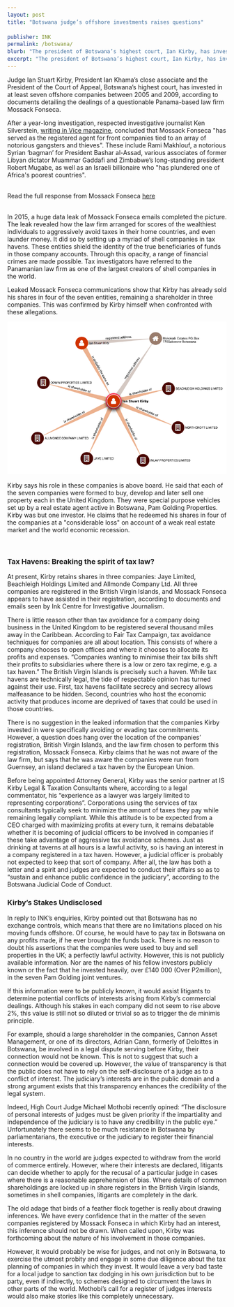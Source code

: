 ```yaml
---
layout: post
title: "Botswana judge’s offshore investments raises questions"

publisher: INK
permalink: /botswana/
blurb: "The president of Botswana’s highest court, Ian Kirby, has invested in seven offshore companies domiciled and registered in a tax haven of the British Virgin Islands, writes NTIBINYANE NTIBINYANE."
excerpt: "The president of Botswana’s highest court, Ian Kirby, has invested in seven offshore companies domiciled and registered in a tax haven of the British Virgin Islands, writes NTIBINYANE NTIBINYANE."
---
```


Judge Ian Stuart Kirby, President Ian Khama’s close associate and the President of the Court of Appeal, Botswana’s highest court, has invested in at least seven offshore companies between 2005 and 2009, according to documents detailing the dealings of a questionable Panama-based law firm Mossack Fonseca.
 
After a year-long investigation, respected investigative journalist Ken Silverstein, [writing in Vice magazine](http://www.vice.com/read/evil-llc-0000524-v21n12), concluded that Mossack Fonseca "has served as the registered agent for front companies tied to an array of notorious gangsters and thieves".  These include Rami Makhlouf, a notorious Syrian ‘bagman’ for President Bashar al-Assad, various associates of former Libyan dictator Muammar Gaddafi and Zimbabwe’s long-standing president Robert Mugabe, as well as an Israeli billionaire who "has plundered one of Africa's poorest countries".

<br/>
<div class="panel panel-default">
  <div class="panel-heading">
  Read the full response from Mossack Fonseca <a href="https://sourceafrica.net/documents/24692-ANCIR-L-PanamaPapers-L-Mossack-Fonseca-Responds.html" target="_blank">here</a>
  </div>
</div>
<br/>

In 2015, a huge data leak of Mossack Fonseca emails completed the picture. The leak revealed how the law firm arranged for scores of the wealthiest individuals to aggressively avoid taxes in their home countries, and even launder money.  It did so by setting up a myriad of shell companies in tax havens.  These entities shield the identity of the true beneficiaries of funds in those company accounts. Through this opacity, a range of financial crimes are made possible. Tax investigators have referred to the Panamanian law firm as one of the largest creators of shell companies in the world.
 
Leaked Mossack Fonseca communications show that Kirby has already sold his shares in four of the seven entities, remaining a shareholder in three companies. This was confirmed by Kirby himself when confronted with these allegations.

![](/img/botswana.png)

Kirby says his role in these companies is above board. He said that each of the seven companies were formed to buy, develop and later sell one property each in the United Kingdom. They were special purpose vehicles set up by a real estate agent active in Botswana, Pam Golding Properties. Kirby was but one investor. He claims that he redeemed his shares in four of the companies at a "considerable loss" on account of a weak real estate market and the world economic recession.

<br/>

### Tax Havens: Breaking the spirit of tax law?

At present, Kirby retains shares in three companies: Jaye Limited, Beachleigh Holdings Limited and Allmonde Company Ltd. All three companies are registered in the British Virgin Islands, and Mossack Fonseca appears to have assisted in their registration, according to documents and emails seen by Ink Centre for Investigative Journalism.
 
There is little reason other than tax avoidance for a company doing business in the United Kingdom to be registered several thousand miles away in the Caribbean.  According to Fair Tax Campaign, tax avoidance techniques for companies are all about location. This consists of where a company chooses to open offices and where it chooses to allocate its profits and expenses. “Companies wanting to minimise their tax bills shift their profits to subsidiaries where there is a low or zero tax regime, e.g. a tax haven.” The British Virgin Islands is precisely such a haven. While tax havens are technically legal, the tide of respectable opinion has turned against their use. First, tax havens facilitate secrecy and secrecy allows malfeasance to be hidden. Second, countries who host the economic activity that produces income are deprived of taxes that could be used in those countries.


There is no suggestion in the leaked information that the companies Kirby invested in were specifically avoiding or evading tax commitments. However, a question does hang over the location of the companies’ registration, British Virgin Islands, and the law firm chosen to perform this registration, Mossack Fonseca. Kirby claims that he was not aware of the law firm, but says that he was aware the companies were run from Guernsey, an island declared a tax haven by the European Union.  
 
Before being appointed Attorney General, Kirby was the senior partner at IS Kirby Legal & Taxation Consultants where, according to a legal commentator, his “experience as a lawyer was largely limited to representing corporations”. Corporations using the services of tax consultants typically seek to minimize the amount of taxes they pay while remaining legally compliant. While this attitude is to be expected from a CEO charged with maximizing profits at every turn, it remains debatable whether it is becoming of judicial officers to be involved in companies if these take advantage of aggressive tax avoidance schemes. Just as drinking at taverns at all hours is a lawful activity, so is having an interest in a company registered in a tax haven. However, a judicial officer is probably not expected to keep that sort of company. After all, the law has both a letter and a spirit and judges are expected to conduct their affairs so as to “sustain and enhance public confidence in the judiciary”, according to the Botswana Judicial Code of Conduct.
<br/>

### Kirby’s Stakes Undisclosed

In reply to INK’s enquiries, Kirby pointed out that Botswana has no exchange controls, which means that there are no limitations placed on his moving funds offshore. Of course, he would have to pay tax in Botswana on any profits made, if he ever brought the funds back. There is no reason to doubt his assertions that the companies were used to buy and sell properties in the UK; a perfectly lawful activity. 
However, this is not publicly available information. Nor are the names of his fellow investors publicly known or the fact that he invested heavily, over £140 000 (Over P2million), in the seven Pam Golding joint ventures.
 
If this information were to be publicly known, it would assist litigants to determine potential conflicts of interests arising from Kirby’s commercial dealings.  Although his stakes in each company did not seem to rise above 2%, this value is still not so diluted or trivial so as to trigger the de minimis principle.

For example, should a large shareholder in the companies, Cannon Asset Management, or one of its directors, Adrian Cann, formerly of Deloittes in Botswana, be involved in a legal dispute serving before Kirby, their connection would not be known. This is not to suggest that such a connection would be covered up. However, the value of transparency is that the public does not have to rely on the self-disclosure of a judge as to a conflict of interest. The judiciary’s interests are in the public domain and a strong argument exists that this transparency enhances the credibility of the legal system.
 
Indeed, High Court Judge Michael Mothobi recently opined: “The disclosure of personal interests of judges must be given priority if the impartiality and independence of the judiciary is to have any credibility in the public eye.” Unfortunately there seems to be much resistance in Botswana by parliamentarians, the executive or the judiciary to register their financial interests.
  
In no country in the world are judges expected to withdraw from the world of commerce entirely.  However, where their interests are declared, litigants can decide whether to apply for the recusal of a particular judge in cases where there is a reasonable apprehension of bias. Where details of common shareholdings are locked up in share registers in the British Virgin Islands, sometimes in shell companies, litigants are completely in the dark. 

The old adage that birds of a feather flock together is really about drawing inferences. We have every confidence that in the matter of the seven companies registered by Mossack Fonseca in which Kirby had an interest, this inference should not be drawn.  When called upon, Kirby was forthcoming about the nature of his involvement in those companies.

However, it would probably be wise for judges, and not only in Botswana, to exercise the utmost probity and engage in some due diligence about the tax planning of companies in which they invest. It would leave a very bad taste for a local judge to sanction tax dodging in his own jurisdiction but to be party, even if indirectly, to schemes designed to circumvent the laws in other parts of the world. Mothobi’s call for a register of judges interests would also make stories like this completely unnecessary.
